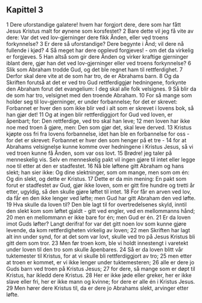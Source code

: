 ## Kapittel 3

1 Dere uforstandige galatere! hvem har forgjort dere, dere som har fått Jesus Kristus malt for øynene som korsfestet?
2 Bare dette vil jeg få vite av dere: Var det ved lov-gjerninger dere fikk Ånden, eller ved troens forkynnelse?
3 Er dere så uforstandige? Dere begynte i Ånd; vil dere nå fullende i kjød?
4 Så meget har dere opplevd forgjeves! - om det da virkelig er forgjeves.
5 Han altså som gir dere Ånden og virker kraftige gjerninger iblant dere, gjør han det ved lov-gjerninger eller ved troens forkynnelse?
6 Slik som Abraham trodde Gud, og det ble regnet ham til rettferdighet.
7 Derfor skal dere vite at de som har tro, de er Abrahams barn.
8 Og da Skriften forutså at det er ved tro Gud rettferdiggjør hedningene, forkynte den Abraham forut det evangelium: I deg skal alle folk velsignes.
9 Så blir da de som har tro, velsignet med den troende Abraham.
10 For så mange som holder seg til lov-gjerninger, er under forbannelse; for det er skrevet: Forbannet er hver den som ikke blir ved i alt som er skrevet i lovens bok, så han gjør det!
11 Og at ingen blir rettferdiggjort for Gud ved loven, er åpenbart; for: Den rettferdige, ved tro skal han leve;
12 men loven har ikke noe med troen å gjøre, men: Den som gjør det, skal leve derved.
13 Kristus kjøpte oss fri fra lovens forbannelse, idet han ble en forbannelse for oss - for det er skrevet: Forbannet er hver den som henger på et tre -
14 for at Abrahams velsignelse kunne komme over hedningene i Kristus Jesus, så vi ved troen kunne få Ånden, som var oss lovt.
15 Brødre! jeg taler på menneskelig vis. Selv en menneskelig pakt vil ingen gjøre til intet eller legge noe til etter at den er stadfestet.
16 Nå ble løftene gitt Abraham og hans slekt; han sier ikke: Og dine slektninger, som om mange, men som om én: Og din slekt, og dette er Kristus.
17 Dette er da min mening: En pakt som forut er stadfestet av Gud, gjør ikke loven, som er gitt fire hundre og tretti år etter, ugyldig, så den skulle gjøre løftet til intet.
18 For får en arven ved lov, da får en den ikke lenger ved løfte; men Gud har gitt Abraham den ved løfte.
19 Hva skulle da loven til? Den ble lagt til for overtredelsenes skyld, inntil den slekt kom som løftet gjaldt - gitt ved engler, ved en mellommanns hånd;
20 men en mellommann er ikke bare for én; men Gud er én.
21 Er da loven imot Guds løfter? Langt derifra! for var det gitt noen lov som kunne gjøre levende, da kom rettferdigheten virkelig av loven;
22 men Skriften har lagt alt inn under synd, for at det som var lovt, skulle ved tro på Jesus Kristus bli gitt dem som tror.
23 Men før troen kom, ble vi holdt innestengt i varetekt under loven til den tro som skulle åpenbares.
24 Så er da loven blitt vår tuktemester til Kristus, for at vi skulle bli rettferdiggjort av tro;
25 men etter at troen er kommet, er vi ikke lenger under tuktemesteren;
26 alle er dere jo Guds barn ved troen på Kristus Jesus;
27 for dere, så mange som er døpt til Kristus, har ikledd dere Kristus.
28 Her er ikke jøde eller greker, her er ikke slave eller fri, her er ikke mann og kvinne; for dere er alle én i Kristus Jesus.
29 Men hører dere Kristus til, da er dere jo Abrahams slekt, arvinger etter løfte.
